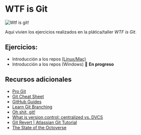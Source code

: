 # WTF is Git

![Wtf is git!](https://user-images.githubusercontent.com/15201480/48033825-8cabb100-e122-11e8-9779-ad3e0488be04.png)

Aquí vivien los ejercicios realizados en la plática/taller _WTF is Git_.

## Ejercicios:
- Introducción a los repos [(Linux/Mac)](./repo-basics.sh)
- Introducción a los repos (Windows) :construction: **En progreso**

## Recursos adicionales
- [Pro Git](https://git-scm.com/book/en/v2)
- [Git Cheat Sheet](https://services.github.com/on-demand/downloads/github-git-cheat-sheet.pdf)
- [GitHub Guides](https://guides.github.com/)
- [Learn Git Branching](https://learngitbranching.js.org/)
- [Oh shit, git!](https://ohshitgit.com/)
- [What is version control: centralized vs. DVCS](https://www.atlassian.com/blog/software-teams/version-control-centralized-dvcs)
- [Git Revert | Atlassian Git Tutorial](https://www.atlassian.com/git/tutorials/undoing-changes/git-revert)
- [The State of the Octoverse](https://octoverse.github.com)
